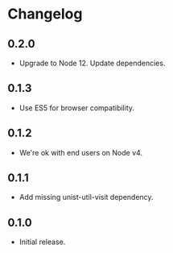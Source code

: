 # Changelog

## 0.2.0

- Upgrade to Node 12. Update dependencies.

## 0.1.3

- Use ES5 for browser compatibility.

## 0.1.2

- We're ok with end users on Node v4.

## 0.1.1

- Add missing unist-util-visit dependency.

## 0.1.0

- Initial release.